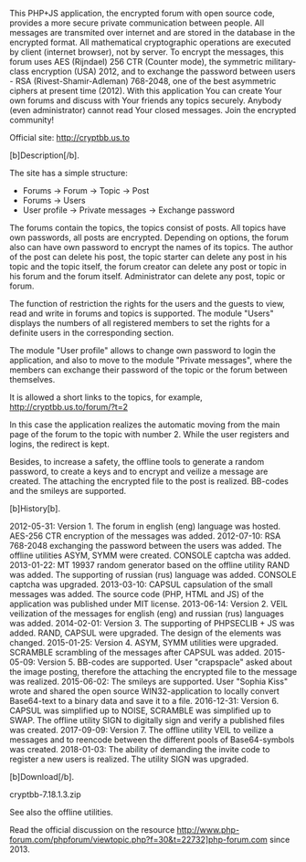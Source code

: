This PHP+JS application, the encrypted forum with open source code, provides a more secure private communication between people. All messages are transmited over internet and are stored in the database in the encrypted format. All mathematical cryptographic operations are executed by client (internet browser), not by server. To encrypt the messages, this forum uses AES (Rijndael) 256 CTR (Counter mode), the symmetric military-class encryption (USA) 2012, and to exchange the password between users - RSA (Rivest-Shamir-Adleman) 768-2048, one of the best asymmetric ciphers at present time (2012). With this application You can create Your own forums and discuss with Your friends any topics securely. Anybody (even administrator) cannot read Your closed messages. Join the encrypted community!

Official site: http://cryptbb.us.to

[b]Description[/b]. 

The site has a simple structure:
- Forums → Forum → Topic → Post
- Forums → Users
- User profile → Private messages → Exchange password


The forums contain the topics, the topics consist of posts. All topics have own passwords, all posts are encrypted. Depending on options, the forum also can have own password to encrypt the names of its topics. The author of the post can delete his post, the topic starter can delete any post in his topic and the topic itself, the forum creator can delete any post or topic in his forum and the forum itself. Administrator can delete any post, topic or forum. 

The function of restriction the rights for the users and the guests to view, read and write in forums and topics is supported. The module "Users" displays the numbers of all registered members to set the rights for a definite users in the corresponding section. 

The module "User profile" allows to change own password to login the application, and also to move to the module "Private messages", where the members can exchange their password of the topic or the forum between themselves. 

It is allowed a short links to the topics, for example, http://cryptbb.us.to/forum/?t=2

In this case the application realizes the automatic moving from the main page of the forum to the topic with number 2. While the user registers and logins, the redirect is kept. 

Besides, to increase a safety, the offline tools to generate a random password, to create a keys and to encrypt and veilize a message are created. The attaching the encrypted file to the post is realized. BB-codes and the smileys are supported. 


[b]History[b]. 

2012-05-31: Version 1. The forum in english (eng) language was hosted. AES-256 CTR encryption of the messages was added.
2012-07-10: RSA 768-2048 exchanging the password between the users was added. The offline utilities ASYM, SYMM were created. CONSOLE captcha was added.
2013-01-22: MT 19937 random generator based on the offline utility RAND was added. The supporting of russian (rus) language was added. CONSOLE captcha was upgraded.
2013-03-10: CAPSUL capsulation of the small messages was added. The source code (PHP, HTML and JS) of the application was published under MIT license.
2013-06-14: Version 2. VEIL veilization of the messages for english (eng) and russian (rus) languages was added.
2014-02-01: Version 3. The supporting of PHPSECLIB + JS was added. RAND, CAPSUL were upgraded. The design of the elements was changed.
2015-01-25: Version 4. ASYM, SYMM utilities were upgraded. SCRAMBLE scrambling of the messages after CAPSUL was added.
2015-05-09: Version 5. BB-codes are supported. User "crapspacle" asked about the image posting, therefore the attaching the encrypted file to the message was realized.
2015-06-02: The smileys are supported. User "Sophia Kiss" wrote and shared the open source WIN32-application to locally convert Base64-text to a binary data and save it to a file.
2016-12-31: Version 6. CAPSUL was simplified up to NOISE, SCRAMBLE was simplified up to SWAP. The offline utility SIGN to digitally sign and verify a published files was created.
2017-09-09: Version 7. The offline utility VEIL to veilize a messages and to reencode between the different pools of Base64-symbols was created.
2018-01-03: The ability of demanding the invite code to register a new users is realized. The utility SIGN was upgraded.


[b]Download[/b].

cryptbb-7.18.1.3.zip


See also the offline utilities.

Read the official discussion on the resource http://www.php-forum.com/phpforum/viewtopic.php?f=30&t=22732]php-forum.com since 2013.
